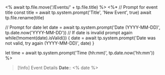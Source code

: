 <% await tp.file.move('/Events/' + tp.file.title) %>
<%*
// Prompt for event title
const title = await tp.system.prompt('Title', 'New Event', true)
await tp.file.rename(title)

// Prompt for date
let date = await tp.system.prompt('Date (YYYY-MM-DD)', tp.date.now('YYYY-MM-DD'))
// If date is invalid prompt again
while(!moment(date).isValid()) {
	date = await tp.system.prompt('Date was not valid, try again (YYYY-MM-DD)', date)
}

let time = await tp.system.prompt('Time (hh:mm)', tp.date.now('hh:mm'))
%>
> [!info] Event Details
> **Date**:: <% date %>